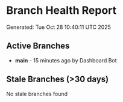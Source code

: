 # Branch Health Report
Generated: Tue Oct 28 10:40:11 UTC 2025

## Active Branches
- **main** - 15 minutes ago by Dashboard Bot

## Stale Branches (>30 days)
No stale branches found
